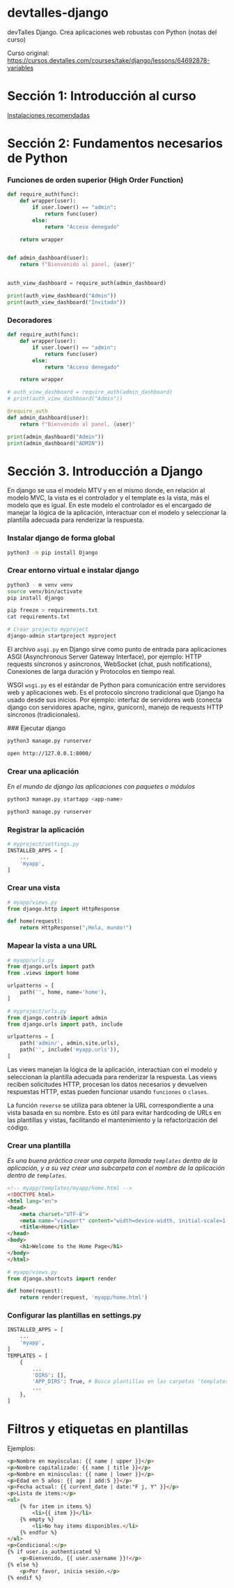 # devtalles-django
devTalles Django. Crea aplicaciones web robustas con Python (notas del curso)

Curso original: https://cursos.devtalles.com/courses/take/django/lessons/64692878-variables

# Sección 1: Introducción al curso

[Instalaciones recomendadas](https://gist.github.com/ricardocuellar/76c13654d9c46cf7bcc92abe3ecbe8a6)


# Sección 2: Fundamentos necesarios de Python


### Funciones de orden superior (High Order Function)

```py
def require_auth(func):
    def wrapper(user):
        if user.lower() == "admin":
            return func(user)
        else:
            return "Acceso denegado"

    return wrapper


def admin_dashboard(user):
    return f"Bienvenido al panel, {user}"


auth_view_dashboard = require_auth(admin_dashboard)

print(auth_view_dashboard("Admin"))
print(auth_view_dashboard("Invitado"))
```

### Decoradores

```py
def require_auth(func):
    def wrapper(user):
        if user.lower() == "admin":
            return func(user)
        else:
            return "Acceso denegado"

    return wrapper

# auth_view_dashboard = require_auth(admin_dashboard)
# print(auth_view_dashboard("Admin"))

@require_auth
def admin_dashboard(user):
    return f"Bienvenido al panel, {user}"

print(admin_dashboard("Admin"))
print(admin_dashboard("ADMIN"))
```

# Sección 3. Introducción a Django 

En django se usa el modelo MTV y en el mismo donde, en relación al modelo MVC, la vista es el controlador y el template es la vista, más el modelo que es igual. En este modelo el controlador es el encargado de manejar la lógica de la aplicación, interactuar con el modelo y seleccionar la plantilla adecuada para renderizar la respuesta.

### Instalar django de forma global

```sh
python3 -m pip install Django
```

### Crear entorno virtual e instalar django

```sh
python3 - m venv venv
source venv/bin/activate
pip install django

pip freeze > requirements.txt
cat requirements.txt

# Crear projecto myproject
django-admin startproject myproject
```

El archivo `asgi.py` en Django sirve como punto de entrada para aplicaciones ASGI (Asynchronous Server Gateway Interface), por ejemplo: HTTP requests síncronos y asíncronos, WebSocket (chat, push notifications), Conexiones de larga duración y Protocolos en tiempo real.

WSGI `wsgi.py` es el estándar de Python para comunicación entre servidores web y aplicaciones web. Es el protocolo síncrono tradicional que Django ha usado desde sus inicios. Por ejemplo: interfaz de servidores web (conecta django con servidores apache, nginx, gunicorn), manejo de requests HTTP síncronos (tradicionales). 


### Ejecutar django

```sh
python3 manage.py runserver

open http://127.0.0.1:8000/
```

### Crear una aplicación

*En el mundo de django las aplicaciones con paquetes o módulos*

```sh
python3 manage.py startapp <app-name>

python3 manage.py runserver
```

### Registrar la aplicación

```py
# myproject/settings.py
INSTALLED_APPS = [
    ...
    'myapp',
]
```

### Crear una vista

```py
# myapp/views.py
from django.http import HttpResponse

def home(request):
    return HttpResponse("¡Hola, mundo!")            
```

### Mapear la vista a una URL

```py
# myapp/urls.py
from django.urls import path
from .views import home

urlpatterns = [
    path('', home, name='home'),
]
```

```py
# myproject/urls.py
from django.contrib import admin
from django.urls import path, include

urlpatterns = [
    path('admin/', admin.site.urls),
    path('', include('myapp.urls')),
]
```     

Las views manejan la lógica de la aplicación, interactúan con el modelo y seleccionan la plantilla adecuada para renderizar la respuesta. Las views reciben solicitudes HTTP, procesan los datos necesarios y devuelven respuestas HTTP, estas pueden funcionar usando `funciones` o `clases`.

La función `reverse` se utiliza para obtener la URL correspondiente a una vista basada en su nombre. Esto es útil para evitar hardcoding de URLs en las plantillas y vistas, facilitando el mantenimiento y la refactorización del código.

### Crear una plantilla

_Es una buena práctica crear una carpeta llamada `templates` dentro de la aplicación, y a su vez crear una subcarpeta con el nombre de la aplicación dentro de `templates`._

```html
<!-- myapp/templates/myapp/home.html -->
<!DOCTYPE html>
<html lang="en">
<head>
    <meta charset="UTF-8">
    <meta name="viewport" content="width=device-width, initial-scale=1.0">
    <title>Home</title>
</head>
<body>
    <h1>Welcome to the Home Page</h1>
</body>
</html> 
```

```py
# myapp/views.py
from django.shortcuts import render

def home(request):
    return render(request, 'myapp/home.html')           
```
### Configurar las plantillas en settings.py

```py
INSTALLED_APPS = [
    ...
    'myapp',
]   
TEMPLATES = [
    {
        ...
        'DIRS': [],
        'APP_DIRS': True, # Busca plantillas en las carpetas 'templates' de cada app
        ...
    },
]
```

# Filtros y etiquetas en plantillas

Ejemplos:

```html
<p>Nombre en mayúsculas: {{ name | upper }}</p>
<p>Nombre capitalizado: {{ name | title }}</p>
<p>Nombre en minúsculas: {{ name | lower }}</p>
<p>Edad en 5 años: {{ age | add:5 }}</p>
<p>Fecha actual: {{ current_date | date:"F j, Y" }}</p>
<p>Lista de items:</p>
<ul>
    {% for item in items %}
        <li>{{ item }}</li>
    {% empty %}
        <li>No hay items disponibles.</li>
    {% endfor %}
</ul>
<p>Condicional:</p>
{% if user.is_authenticated %}
    <p>Bienvenido, {{ user.username }}!</p>
{% else %}
    <p>Por favor, inicia sesión.</p>
{% endif %}
```
